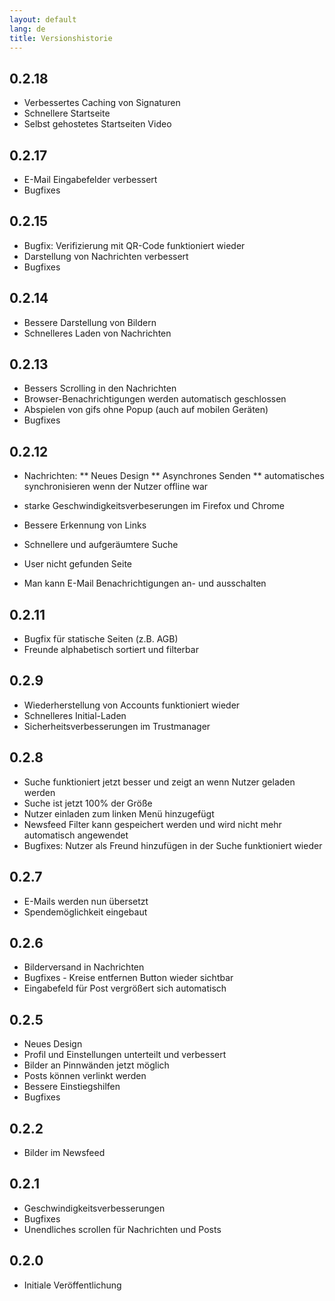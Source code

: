 ```yaml
---
layout: default
lang: de
title: Versionshistorie
---
```


## 0.2.18

* Verbessertes Caching von Signaturen
* Schnellere Startseite
* Selbst gehostetes Startseiten Video

## 0.2.17

* E-Mail Eingabefelder verbessert
* Bugfixes

## 0.2.15

* Bugfix: Verifizierung mit QR-Code funktioniert wieder
* Darstellung von Nachrichten verbessert
* Bugfixes

## 0.2.14

* Bessere Darstellung von Bildern
* Schnelleres Laden von Nachrichten

## 0.2.13

* Bessers Scrolling in den Nachrichten
* Browser-Benachrichtigungen werden automatisch geschlossen
* Abspielen von gifs ohne Popup (auch auf mobilen Geräten)
* Bugfixes

## 0.2.12

* Nachrichten:
** Neues Design
** Asynchrones Senden
** automatisches synchronisieren wenn der Nutzer offline war

* starke Geschwindigkeitsverbeserungen im Firefox und Chrome
* Bessere Erkennung von Links
* Schnellere und aufgeräumtere Suche
* User nicht gefunden Seite
* Man kann E-Mail Benachrichtigungen an- und ausschalten

## 0.2.11

* Bugfix für statische Seiten (z.B. AGB)
* Freunde alphabetisch sortiert und filterbar

## 0.2.9

* Wiederherstellung von Accounts funktioniert wieder
* Schnelleres Initial-Laden
* Sicherheitsverbesserungen im Trustmanager

## 0.2.8

* Suche funktioniert jetzt besser und zeigt an wenn Nutzer geladen werden
* Suche ist jetzt 100% der Größe
* Nutzer einladen zum linken Menü hinzugefügt
* Newsfeed Filter kann gespeichert werden und wird nicht mehr automatisch angewendet
* Bugfixes: Nutzer als Freund hinzufügen in der Suche funktioniert wieder

## 0.2.7

* E-Mails werden nun übersetzt
* Spendemöglichkeit eingebaut

## 0.2.6

* Bilderversand in Nachrichten
* Bugfixes - Kreise entfernen Button wieder sichtbar
* Eingabefeld für Post vergrößert sich automatisch

## 0.2.5

* Neues Design
* Profil und Einstellungen unterteilt und verbessert
* Bilder an Pinnwänden jetzt möglich
* Posts können verlinkt werden
* Bessere Einstiegshilfen
* Bugfixes

## 0.2.2

* Bilder im Newsfeed

## 0.2.1

* Geschwindigkeitsverbesserungen
* Bugfixes
* Unendliches scrollen für Nachrichten und Posts

## 0.2.0

* Initiale Veröffentlichung
